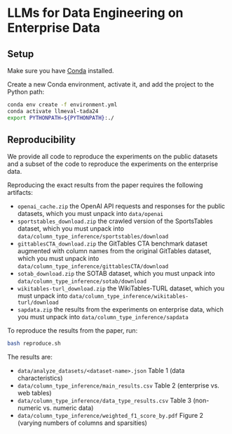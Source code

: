 # LLMs for Data Engineering on Enterprise Data

## Setup

Make sure you have [Conda](https://docs.conda.io/projects/miniconda/en/latest/) installed.

Create a new Conda environment, activate it, and add the project to the Python path:

```bash
conda env create -f environment.yml
conda activate llmeval-tada24
export PYTHONPATH=${PYTHONPATH}:./
```

## Reproducibility

We provide all code to reproduce the experiments on the public datasets and a subset of the code to reproduce the
experiments on the enterprise data.

Reproducing the exact results from the paper requires the following artifacts:

* `openai_cache.zip` the OpenAI API requests and responses for the public datasets, which you must unpack
  into `data/openai`
* `sportstables_download.zip` the crawled version of the SportsTables dataset, which you must unpack
  into `data/column_type_inference/sportstables/download`
* `gittablesCTA_download.zip` the GitTables CTA benchmark dataset augmented with column names from the original
  GitTables dataset, which you must unpack into `data/column_type_inference/gittablesCTA/download`
* `sotab_download.zip` the SOTAB dataset, which you must unpack into `data/column_type_inference/sotab/download`
* `wikitables-turl_download.zip` the WikiTables-TURL dataset, which you must unpack
  into `data/column_type_inference/wikitables-turl/download`
* `sapdata.zip` the results from the experiments on enterprise data, which you must unpack
  into `data/column_type_inference/sapdata`

To reproduce the results from the paper, run:

```bash
bash reproduce.sh
```

The results are:

* `data/analyze_datasets/<dataset-name>.json` Table 1 (data characteristics)
* `data/column_type_inference/main_results.csv` Table 2 (enterprise vs. web tables)
* `data/column_type_inference/data_type_results.csv` Table 3 (non-numeric vs. numeric data)
* `data/column_type_inference/weighted_f1_score_by.pdf` Figure 2 (varying numbers of columns and sparsities)
